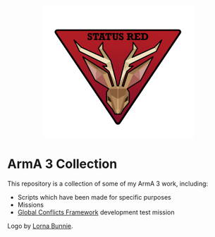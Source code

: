 <p align="center">
    <img height=300 src="https://github.com/EM-Creations/ArmA-3-Collection/blob/main/logo.png?raw=true">
</p>

# ArmA 3 Collection
This repository is a collection of some of my ArmA 3 work, including:
* Scripts which have been made for specific purposes
* Missions
* [Global Conflicts Framework](https://github.com/Global-Conflicts-ArmA/Olsen-Framework-Arma-3) development test mission

Logo by [Lorna Bunnie](https://lornabunnie.co.uk).
